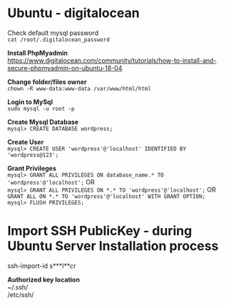 # Ubuntu - digitalocean  
Check default mysql password  
`cat /root/.digitalocean_password`    

**Install PhpMyadmin**  
https://www.digitalocean.com/community/tutorials/how-to-install-and-secure-phpmyadmin-on-ubuntu-18-04    

**Change folder/files owner**  
`chown -R www-data:www-data /var/www/html/html`

**Login to MySql**  
`sudo mysql -u root -p`    

**Create Mysql Database**  
`mysql> CREATE DATABASE wordpress;`

**Create User**  
`mysql> CREATE USER 'wordpress'@'localhost' IDENTIFIED BY 'wordpress@123';`    

**Grant Privileges**  
`mysql> GRANT ALL PRIVILEGES ON database_name.* TO 'wordpress'@'localhost';` OR  
`mysql> GRANT ALL PRIVILEGES ON *.* TO 'wordpress'@'localhost';` OR  
`GRANT ALL ON *.* TO 'wordpress'@'localhost' WITH GRANT OPTION;`  
`mysql> FLUSH PRIVILEGES;`

# Import SSH PublicKey  - during Ubuntu Server Installation process
ssh-import-id s****l**c*r  

**Authorized key location**  
 ~/.ssh/  
 /etc/ssh/  
